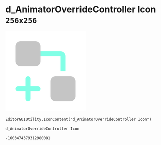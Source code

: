 # d_AnimatorOverrideController Icon `256x256`
<img src="/img/d_AnimatorOverrideController%20Icon.png" width=256 height=256>

``` CSharp
EditorGUIUtility.IconContent("d_AnimatorOverrideController Icon")
```
```
d_AnimatorOverrideController Icon
```
```
-1603474379312980081
```
